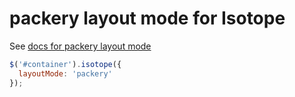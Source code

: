 # packery layout mode for Isotope

See [docs for packery layout mode](http://isotope.metafizzy.co/beta/layout-modes/packery.html)

``` js
$('#container').isotope({
  layoutMode: 'packery'
});
```
